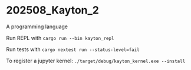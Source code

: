 # 202508_Kayton_2
A programming language

Run REPL with `cargo run --bin kayton_repl`

Run tests with `cargo nextest run --status-level=fail`

To register a jupyter kernel: `./target/debug/kayton_kernel.exe --install`
